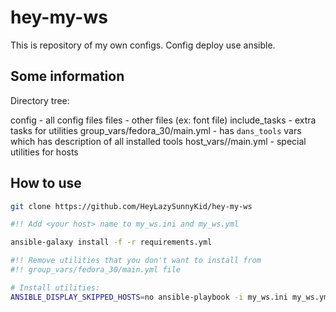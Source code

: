 # hey-my-ws

This is repository of my own configs. Config deploy use ansible.

## Some information

Directory tree:

config                        - all config files
files                         - other files (ex: font file)
include_tasks                 - extra tasks for utilities
group_vars/fedora_30/main.yml - has `dans_tools` vars which has description of
                                all installed tools
host_vars/<host>/main.yml     - special utilities for hosts

## How to use

```bash
git clone https://github.com/HeyLazySunnyKid/hey-my-ws

#!! Add <your host> name to my_ws.ini and my_ws.yml

ansible-galaxy install -f -r requirements.yml

#!! Remove utilities that you don't want to install from 
#!! group_vars/fedora_30/main.yml file 

# Install utilities:
ANSIBLE_DISPLAY_SKIPPED_HOSTS=no ansible-playbook -i my_ws.ini my_ws.yml -K  --limit <your host> --ask-vault-pass
```
